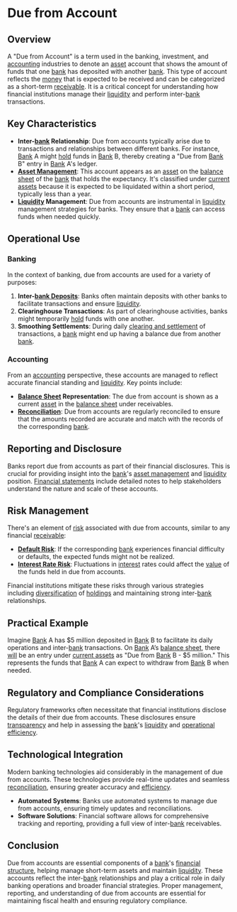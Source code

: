 # Due from Account

## Overview
A "Due from Account" is a term used in the banking, investment, and [accounting](../a/accounting.md) industries to denote an [asset](../a/asset.md) account that shows the amount of funds that one [bank](../b/bank.md) has deposited with another [bank](../b/bank.md). This type of account reflects the [money](../m/money.md) that is expected to be received and can be categorized as a short-term [receivable](../r/receivable.md). It is a critical concept for understanding how financial institutions manage their [liquidity](../l/liquidity.md) and perform inter-[bank](../b/bank.md) transactions.

## Key Characteristics
- **Inter-[bank](../b/bank.md) Relationship**: Due from accounts typically arise due to transactions and relationships between different banks. For instance, [Bank](../b/bank.md) A might [hold](../h/hold.md) funds in [Bank](../b/bank.md) B, thereby creating a "Due from [Bank](../b/bank.md) B" entry in [Bank](../b/bank.md) A's ledger.
- **[Asset Management](../a/asset_management.md)**: This account appears as an [asset](../a/asset.md) on the [balance sheet](../b/balance_sheet.md) of the [bank](../b/bank.md) that holds the expectancy. It's classified under [current assets](../c/current_assets.md) because it is expected to be liquidated within a short period, typically less than a year.
- **[Liquidity](../l/liquidity.md) Management**: Due from accounts are instrumental in [liquidity](../l/liquidity.md) management strategies for banks. They ensure that a [bank](../b/bank.md) can access funds when needed quickly.
  
## Operational Use
### Banking
In the context of banking, due from accounts are used for a variety of purposes:
1. **Inter-[bank Deposits](../b/bank_deposits.md)**: Banks often maintain deposits with other banks to facilitate transactions and ensure [liquidity](../l/liquidity.md).
2. **Clearinghouse Transactions**: As part of clearinghouse activities, banks might temporarily [hold](../h/hold.md) funds with one another.
3. **Smoothing Settlements**: During daily [clearing and settlement](../c/clearing_and_settlement.md) of transactions, a [bank](../b/bank.md) might end up having a balance due from another [bank](../b/bank.md).
  
### Accounting
From an [accounting](../a/accounting.md) perspective, these accounts are managed to reflect accurate financial standing and [liquidity](../l/liquidity.md). Key points include:
- **[Balance Sheet](../b/balance_sheet.md) Representation**: The due from account is shown as a current [asset](../a/asset.md) in the [balance sheet](../b/balance_sheet.md) under receivables.
- **[Reconciliation](../r/reconciliation.md)**: Due from accounts are regularly reconciled to ensure that the amounts recorded are accurate and match with the records of the corresponding [bank](../b/bank.md).

## Reporting and Disclosure
Banks report due from accounts as part of their financial disclosures. This is crucial for providing insight into the [bank](../b/bank.md)'s [asset management](../a/asset_management.md) and [liquidity](../l/liquidity.md) position. [Financial statements](../f/financial_statements.md) include detailed notes to help stakeholders understand the nature and scale of these accounts.

## Risk Management
There's an element of [risk](../r/risk.md) associated with due from accounts, similar to any financial [receivable](../r/receivable.md):
- **[Default Risk](../d/default_risk.md)**: If the corresponding [bank](../b/bank.md) experiences financial difficulty or defaults, the expected funds might not be realized.
- **[Interest Rate Risk](../i/interest_rate_risk.md)**: Fluctuations in [interest](../i/interest.md) rates could affect the [value](../v/value.md) of the funds held in due from accounts.
  
Financial institutions mitigate these risks through various strategies including [diversification](../d/diversification.md) of [holdings](../h/holdings.md) and maintaining strong inter-[bank](../b/bank.md) relationships.

## Practical Example
Imagine [Bank](../b/bank.md) A has $5 million deposited in [Bank](../b/bank.md) B to facilitate its daily operations and inter-[bank](../b/bank.md) transactions. On [Bank](../b/bank.md) A’s [balance sheet](../b/balance_sheet.md), there [will](../w/will.md) be an entry under [current assets](../c/current_assets.md) as "Due from [Bank](../b/bank.md) B - $5 million." This represents the funds that [Bank](../b/bank.md) A can expect to withdraw from [Bank](../b/bank.md) B when needed.

## Regulatory and Compliance Considerations
Regulatory frameworks often necessitate that financial institutions disclose the details of their due from accounts. These disclosures ensure [transparency](../t/transparency.md) and help in assessing the [bank](../b/bank.md)'s [liquidity](../l/liquidity.md) and [operational efficiency](../o/operational_efficiency_in_trading.md).

## Technological Integration
Modern banking technologies aid considerably in the management of due from accounts. These technologies provide real-time updates and seamless [reconciliation](../r/reconciliation.md), ensuring greater accuracy and [efficiency](../e/efficiency.md).
- **Automated Systems**: Banks use automated systems to manage due from accounts, ensuring timely updates and reconciliations.
- **Software Solutions**: Financial software allows for comprehensive tracking and reporting, providing a full view of inter-[bank](../b/bank.md) receivables.

## Conclusion
Due from accounts are essential components of a [bank](../b/bank.md)'s [financial structure](../f/financial_structure.md), helping manage short-term assets and maintain [liquidity](../l/liquidity.md). These accounts reflect the inter-[bank](../b/bank.md) relationships and play a critical role in daily banking operations and broader financial strategies. Proper management, reporting, and understanding of due from accounts are essential for maintaining fiscal health and ensuring regulatory compliance.